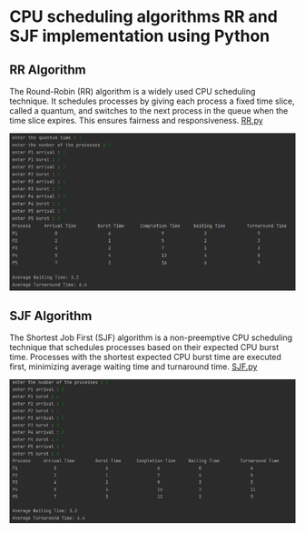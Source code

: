 # CPU scheduling algorithms RR and SJF implementation using Python

## RR Algorithm
The Round-Robin (RR) algorithm is a widely used CPU scheduling technique. It schedules processes by giving each process a fixed time slice, called a quantum, and switches to the next process in the queue when the time slice expires. This ensures fairness and responsiveness. <a href="https://github.com/AhmedHosniFahmi/RR_SJF_python_implementation/blob/main/RR.py" target="_blank"> RR.py </a>

![My Image](RR.png)

## SJF Algorithm
The Shortest Job First (SJF) algorithm is a non-preemptive CPU scheduling technique that schedules processes based on their expected CPU burst time. Processes with the shortest expected CPU burst time are executed first, minimizing average waiting time and turnaround time. <a href="https://github.com/AhmedHosniFahmi/RR_SJF_python_implementation/blob/main/SJF.py" target="_blank"> SJF.py </a>

![My image](SJF.png)

